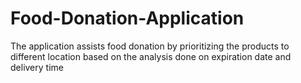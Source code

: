 # Food-Donation-Application
The application assists food donation by prioritizing the products to different location based on the analysis done on expiration date and delivery time
